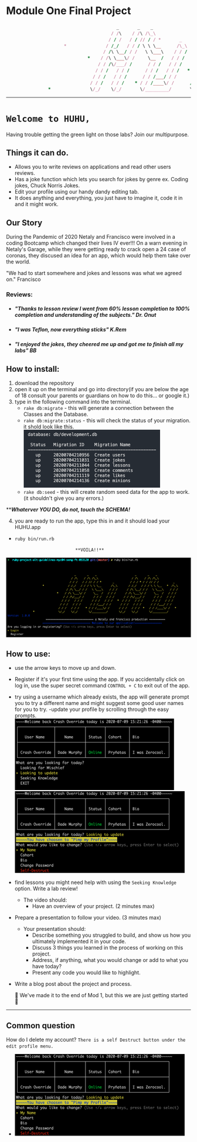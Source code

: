 Module One Final Project
========================
```ruby
                                          _       _    _                        _       _    _               
                                        / /\    / /\ /\_\                     / /\    / /\ /\_\             
                                       / / /   / / // / / *       _          / / / * / / // / /         _   
                      *               / /_/   / / / \ \ \__      /\_\       / /_/   / / / \ \ \__   *  /\_\ 
                                     / /\ \__/ / /   \ \___\    / / /      / /\ \__/ / /   \ \___\    / / / 
                               *    / /\ \___\/ /     \__  /   / / /      / /\ \___\/ /     \__  /   / / /  
                                   / / /\/___/ /      / / /   / / /      / / /\/___/ /      / / /   / / /   
                                  / / /   / / /      / / /   / / /   *  / / /   / / /      / / /   / / /    
                                 / / /   / / /      / / /___/ / /      / / /   / / /      / / /___/ / /     
                                / / /   / / /    * / / /____\/ /      / / /   / / /  *   / / /____\/ /   *                              
                *               \/_/    \/_/       \/_________/       \/_/    \/_/       \/_________/        
```


---

# `Welcome to HUHU, `
Having trouble getting the green light on those labs?
Join our multipurpose.
  ## Things it can do.
  - Allows you to write reviews on applications and read other users reviews.
  - Has a joke function which lets you search for jokes by genre ex. Coding jokes, Chuck Norris Jokes.
  - Edit your profile using our handy dandy editing tab.
  - It does anything and everything, you just have to imagine it, code it in and it might work. 

## Our Story
During the Pandemic of 2020 Netaly and Francisco were involved in a coding Bootcamp which changed their lives IV ever!!!  On a warn evening in Netaly's Garage, while they were getting ready to crack open a 24 case of coronas, they discused an idea for an app, which would help them take over the world.

"We had to start somewhere and jokes and lessons was what we agreed on." Francisco





### Reviews:

  - ##### "Thanks to lesson review I went from 60% lesson completion to 100% completion and understanding of the subjects." Dr. Onut

  - ##### "I was Teflon, now everything sticks" K.Rem

  - ##### "I enjoyed the jokes, they cheered me up and got me to finish all my labs" BB


## How to install:
1. download the repository
2. open it up on the terminal and go into directory(if you are below the age of 18 consult your parents or guardians on how to do this...  or google it.)
3. type in the following command into the terminal.
    - `rake db:migrate`  -  this will generate a connection between the Classes and the Database.
    - `rake db:migrate:status`  -  this will check the status of your migration.  it shold look like this.
    ![success](/Photos/migration_success.png)
    - `rake db:seed`  - this will create random seed data for the app to work.(it shouldn't give you any errors.)

****_Whaterver YOU DO, do not, touch the SCHEMA!_**

4. you are ready to run the app, type this in and it should load your HUHU.app
  -  `ruby bin/run.rb`

                                **VOILA!!**
![youdidit](/Photos/Welcome.png)


## How to use:
- use the arrow keys to move up and down.
- Register if it's your first time using the app. If you accidentally click on log in, use the super secret command `CONTROL + C`  to exit out of the app.
- try using a username which already exists, the app will generate prompt you to try a different name and might suggest some good user names for you to try.
-update your profile by scrolling through the easy prompts.
    ![update](/Photos/I_was_zerocool.png)
    ![youdidit](/Photos/pimpmyprofile.png)
- find lessons you might need help with using the `Seeking Knowledge` option.  Write a lab review! 

    * The video should:
      * Have an overview of your project. (2 minutes max)
* Prepare a presentation to follow your video. (3 minutes max)
    * Your presentation should:
      * Describe something you struggled to build, and show us how you ultimately implemented it in your code.
      * Discuss 3 things you learned in the process of working on this project.
      * Address, if anything, what you would change or add to what you have today?
      * Present any code you would like to highlight.
* Write a blog post about the project and process.

  🎊 We've made it to the end of Mod 1, but this we are just getting started  🎊

---

## Common question
How do I delete my account? `There is a self Destruct button under the edit profile menu.`
  *   ![youdidit](/Photos/pimpmyprofile.png)


